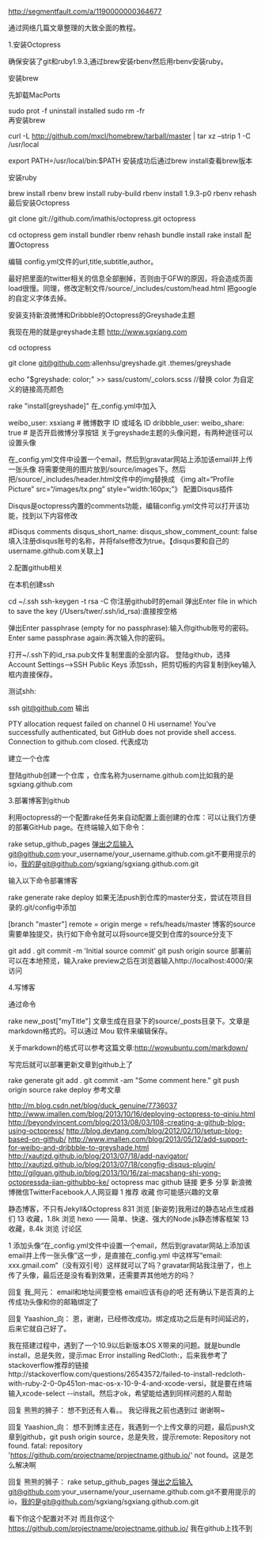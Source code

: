 http://segmentfault.com/a/1190000000364677

通过网络几篇文章整理的大致全面的教程。

1.安装Octopress

确保安装了git和ruby1.9.3,通过brew安装rbenv然后用rbenv安装ruby。

安装brew

先卸载MacPorts

sudo prot -f uninstall installed
sudo rm -fr \
再安装brew

curl -L http://github.com/mxcl/homebrew/tarball/master | tar xz –strip 1 -C /usr/local

export PATH=/usr/local/bin:$PATH
安装成功后通过brew install查看brew版本

安装ruby

brew install rbenv
brew install ruby-build
rbenv install 1.9.3-p0
rbenv rehash
最后安装Octopress

git clone git://github.com/imathis/octopress.git octopress

cd octopress
gem install bundler
rbenv rehash
bundle install
rake install
配置Octopress

编辑 config.yml文件的url,title,subtitle,author。

最好把里面的twitter相关的信息全部删掉，否则由于GFW的原因，将会造成页面load很慢。同理，修改定制文件/source/_includes/custom/head.html 把google的自定义字体去掉。

安装支持新浪微博和Dribbble的Octopress的Greyshade主题

我现在用的就是greyshade主题 http://www.sgxiang.com

 cd octopress

 git clone git@github.com:allenhsu/greyshade.git .themes/greyshade

 echo "\$greyshade: color;" >> sass/custom/_colors.scss //替换 color 为自定义的链接高亮颜色

 rake "install[greyshade]"
在_config.yml中加入

weibo_user: xsxiang # 微博数字 ID 或域名 ID
dribbble_user: 
weibo_share: true # 是否开启微博分享按钮
关于greyshade主题的头像问题，有两种途径可以设置头像

在_config.yml文件中设置一个email，然后到gravatar网站上添加该email并上传一张头像
将需要使用的图片放到/source/images下。然后把/source/_includes/header.html文件中的img替换成 《img alt=“Profile Picture” src=“/images/tx.png” style=“width:160px;”》
配置Disqus插件

Disqus是octopress内置的comments功能，编辑config.yml文件可以打开该功能，找到以下内容修改

#Disqus comments
disqus_short_name: 
disqus_show_comment_count: false
填入注册disqus账号的名称，并将false修改为true。【disqus要和自己的username.github.com关联上】

2.配置github相关

在本机创建ssh

cd ~/.ssh
ssh-keygen -t rsa -C 你注册github时的email
弹出Enter file in which to save the key (/Users/twer/.ssh/id_rsa):直接按空格

弹出Enter passphrase (empty for no passphrase):输入你github账号的密码。Enter same passphrase again:再次输入你的密码。

打开~/.ssh下的id_rsa.pub文件复制里面的全部内容。
登陆github，选择Account Settings-->SSH Public Keys 添加ssh，把剪切板的内容复制到key输入框内直接保存。

测试shh:

ssh git@github.com
输出

PTY allocation request failed on channel 0
Hi username! You've successfully authenticated, but GitHub does not provide shell access.
Connection to github.com closed.
代表成功

建立一个仓库

登陆github创建一个仓库 ，仓库名称为username.github.com比如我的是sgxiang.github.com

3.部署博客到github

利用octopress的一个配置rake任务来自动配置上面创建的仓库：可以让我们方便的部署GitHub page。在终端输入如下命令：

rake setup_github_pages
弹出之后输入git@github.com:your_username/your_username.github.com.git不要用提示的io，我的是git@github.com/sgxiang/sgxiang.github.com.git

输入以下命令部署博客

rake generate
rake deploy
如果无法push到仓库的master分支，尝试在项目目录的.git/config中添加

[branch "master"]
 remote = origin
 merge = refs/heads/master
博客的source需要单独提交，执行如下命令就可以将source提交到仓库的source分支下

git add .
git commit -m 'Initial source commit'
git push origin source
部署前可以在本地预览，输入rake preview之后在浏览器输入http://localhost:4000/来访问

4.写博客

通过命令

rake new_post["myTitle"]
文章生成在目录下的source/_posts目录下。文章是markdown格式的。可以通过 Mou 软件来编辑保存。

关于markdown的格式可以参考这篇文章:http://wowubuntu.com/markdown/

写完后就可以部署更新文章到github上了

rake generate
git add .
git commit -am "Some comment here." 
git push origin source
rake deploy
参考文章

http://m.blog.csdn.net/blog/duck_genuine/7736037
http://www.imallen.com/blog/2013/10/16/deploying-octopress-to-qiniu.html
http://beyondvincent.com/blog/2013/08/03/108-creating-a-github-blog-using-octopress/
http://blog.devtang.com/blog/2012/02/10/setup-blog-based-on-github/
http://www.imallen.com/blog/2013/05/12/add-support-for-weibo-and-dribbble-to-greyshade.html
http://xautjzd.github.io/blog/2013/07/18/add-navigator/
http://xautjzd.github.io/blog/2013/07/18/congfig-disqus-plugin/
http://gilguan.github.io/blog/2013/10/16/zai-macshang-shi-yong-octopressda-jian-githubbo-ke/
octopress mac github
链接 更多
分享 新浪微博微信TwitterFacebook人人网豆瓣
1 推荐   收藏
你可能感兴趣的文章

静态博客，不只有Jekyll&Octopress 831 浏览
[新姿势]我用过的静态站点生成器们 13 收藏，1.8k 浏览
hexo —— 简单、快速、强大的Node.js静态博客框架 13 收藏，8.4k 浏览
讨论区

1
添加头像“在_config.yml文件中设置一个email，然后到gravatar网站上添加该email并上传一张头像”这一步，是直接在_config.yml 中这样写“email: xxx.gmail.com”（没有双引号）这样就可以了吗？gravatar网站我注册了，也上传了头像，最后还是没有看到效果，还需要弄其他地方的吗？



 


 
回复 我_阿元：
email和地址间要空格 email应该有@的吧
还有确认下是否真的上传成功头像和你的邮箱绑定了


 
回复 Yaashion_向：
恩，谢谢，已经修改成功。绑定成功之后是有时间延迟的，后来它就自己好了。


我在搭建过程中，遇到了一个10.9以后新版本OS X带来的问题。就是bundle install，总是失败，提示mac Error installing RedCloth:，后来我参考了stackoverflow推荐的链接http://stackoverflow.com/questions/26543572/failed-to-install-redcloth-with-ruby-2-0-0p451on-mac-os-x-10-9-4-and-xcode-versi，就是要在终端输入xcode-select --install。然后才ok，希望能给遇到同样问题的人帮助

 
回复 熊熊的狮子：
想不到还有人看。。 我记得我之前也遇到过 谢谢啊~


回复 Yaashion_向：
想不到博主还在，我遇到一个上传文章的问题，最后push文章到github，git push origin source，总是失败，提示remote: Repository not found.
fatal: repository 'https://github.com/projectname/projectname.github.io/' not found。这是怎么解决啊


回复 熊熊的狮子：
rake setup_github_pages
弹出之后输入git@github.com:your_username/your_username.github.com.git不要用提示的io，我的是git@github.com/sgxiang/sgxiang.github.com.git

看下你这个配置对不对
而且你这个 https://github.com/projectname/projectname.github.io/ 我在github上找不到



